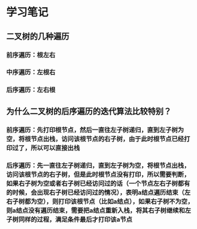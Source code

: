 # 学习笔记  
## 二叉树的几种遍历  
### 前序遍历：根左右  
### 中序遍历：左根右  
### 后序遍历：左右根  
## 为什么二叉树的后序遍历的迭代算法比较特别？  
### 前序遍历：先打印根节点，然后一直往左子树递归，直到左子树为空，将根节点出栈，访问该根节点的右子树，由于此时根节点已经打印过了，所以可以直接出栈  
### 后序遍历：先一直往左子树递归，直到左子树为空，将根节点出栈，访问该根节点的右子树，但是此时根节点没有打印，所以需要判断，如果右子树为空或者右子树已经访问过的话（一个节点左右子树都有的时候，会出现右子树已经访问过的情况），表明a结点遍历结束（左右子树都为空），则打印该根节点（比如a结点），如果右子树不为空，则a结点没有遍历结束，需要把a结点重新入栈，将其右子树继续和左子树同样的过程，满足条件最后才打印该a节点
